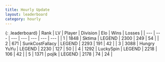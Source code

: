 ```yaml
---
title: Hourly Update
layout: leaderboard
category: hourly
---
```


{: .leaderboard}
| Rank | LV | Player | Division | Elo | Wins | Losses |
| --- | --- | --- | --- | --- | --- | --- |
| <span data-change="0">1</span> | 1848 | <span title="ID: 353063">Sktima</span> | LEGEND | <span data-change="0">2300</span> | <span data-change="0">249</span> | <span data-change="0">54</span> |
| <span data-change="0">2</span> | 671 | <span title="ID: 402846">SunkCostFallacy</span> | LEGEND | <span data-change="1">2293</span> | <span data-change="1">191</span> | <span data-change="0">42</span> |
| <span data-change="0">3</span> | 3088 | <span title="ID: 164871">Hungry YuYu</span> | LEGEND | <span data-change="0">2230</span> | <span data-change="0">127</span> | <span data-change="0">50</span> |
| <span data-change="0">4</span> | 1292 | <span title="ID: 498412">LuckySpin</span> | LEGEND | <span data-change="0">2218</span> | <span data-change="0">106</span> | <span data-change="0">42</span> |
| <span data-change="0">5</span> | 1371 | <span title="ID: 4783">pojlk</span> | LEGEND | <span data-change="0">2178</span> | <span data-change="0">74</span> | <span data-change="0">24</span> |